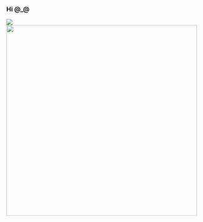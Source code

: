 ### Hi @_@

<!--
**JDEPAP2/jdepap2** is a ✨ _special_ ✨ repository because its `README.md` (this file) appears on your GitHub profile.

Here are some ideas to get you started:

- 🔭 I’m currently working on ...
- 🌱 I’m currently learning ...
- 👯 I’m looking to collaborate on ...
- 🤔 I’m looking for help with ...
- 💬 Ask me about ...
- 📫 How to reach me: ...
- 😄 Pronouns: ...
- ⚡ Fun fact: ...
-->


<div>
  <a href="https://github.com/JDEPAP2">
  <img align="center" src="https://github-readme-stats.vercel.app/api?username=JDEPAP2&show_icons=true&theme=radical" />
  </a>
  <a href="https://github.com/JDEPAP2">
    <img align="center" src="https://github-readme-stats.vercel.app/api/top-langs/?username=JDEPAP2&show_icons=true&layout=compact&theme=radical" 
         style="height:500px"/>
  </a>
</div>
